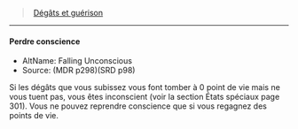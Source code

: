 ﻿---
!Generic
Id: damage_healing_hd.md#perdre-conscience
ParentLink: damage_healing_hd.md#dégâts-et-guérison-
Name: Perdre conscience
ParentName: 'Dégâts et guérison '
NameLevel: 4
AltName: Falling Unconscious
Source: (MDR p298)(SRD p98)
Attributes: {}
---
> [Dégâts et guérison ](hd_damage_healing.md)

---

#### Perdre conscience

- AltName: Falling Unconscious
- Source: (MDR p298)(SRD p98)

Si les dégâts que vous subissez vous font tomber à 0 point de vie mais ne vous tuent pas, vous êtes inconscient (voir la section États spéciaux page 301). Vous ne pouvez reprendre conscience que si vous regagnez des points de vie.

